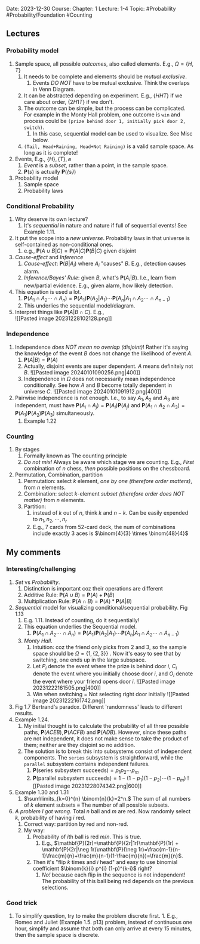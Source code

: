 Date: 2023-12-30
Course:
Chapter: 1
Lecture: 1-4
Topic: #Probability #Probability/Foundation #Counting 

## Lectures
### Probability model
1. Sample space, all possible *outcomes*, also called elements. E.g., $\Omega = \{H, T\}$
	1. It needs to be complete and elements should be *mutual exclusive*. 
		1. Events *DO NOT* have to be mutual exclusive. Think the overlaps in Venn Diagram.
	2. It can be abstracted depending on experiment. E.g., $\{HHT\}$ if we care about order, $\{2H1T\}$ if we don't. 
	3. The outcome can be simple, but the process can be complicated. For example in the Monty Hall problem, one outcome is `win` and process could be `(prize behind door 1, initially pick door 2, switch)`. 
		1. In this case, sequential model can be used to visualize. See Misc below.
	4. `(Tail, Head+Raining, Head+Not Raining)` is a valid sample space. As long as it is complete!
2. Events, E.g., $\{H\}, \{T\}, \varnothing$
	1. *Event* is a *subset*, rather than a point, in the sample space. 
	2. $\mathbf{P}(\mathit{s})$ is actually $\mathbf{P}(\mathit{\{s\}})$
3. Probability model
	1. Sample space
	2. Probability laws
### Conditional Probability
1. Why deserve its own lecture?
	1. It's *sequential* in nature and nature if full of sequential events! See Example 1.11.
2. It put the scope into a *new universe*. Probability laws in that universe is self-contained as non-conditional ones.
	1. e.g., $\mathbf{P}(A\cup B|C)=\mathbf{P}(A|C)\mathbf{P}(B|C)$ given disjoint
3. *Cause-effect* and *Inference*
	1. *Cause-effect*: $\mathbf{P}(B|A_{i})$ where $A_i$ "causes" $B$. E.g., detection causes alarm.
	2. *Inference/Bayes' Rule*: given $B$, what's $\mathbf{P}(A_i|B)$. I.e., learn from new/partial evidence. E.g., given alarm, how likely detection.
4. This equation is used a lot.
	 1. $\mathbf{P}(A_1\cap A_2 \cdots \cap A_n ) = \mathbf{P}(A_1) \mathbf{P}(A_2 | A_1) \cdots \mathbf{P}(A_n | A_1 \cap A_2 \cdots \cap A_{n-1})$
	 2. This underlies the sequential model/diagram.
5. Interpret things like $\mathbf{P}(A|B\cap C)$. E.g.,  
	![[Pasted image 20231228102128.png]]
### Independence
1. Independence *does NOT mean no overlap (disjoint)*! Rather it's saying the knowledge of the event $B$ does not change the likelihood of event $A$.
	1. $\mathbf{P}(A|B)=\mathbf{P}(A)$
	2. Actually, disjoint events are super dependent. $A$ means definitely not $B$. 
		![[Pasted image 20240101090256.png|400]]
	3. Independence in $\Omega$ does not necessarily mean independence conditionally. See how $A$ and $B$ become totally dependent in universe $C$. 
		![[Pasted image 20240101091912.png|400]]
2. Pairwise independence is not enough. I.e., to say $A_1, A_2\text{ and } A_3$ are independent, must have $\textbf{P}(A_i\cap A_j)=\textbf{P}(A_i) \textbf{P}(A_j)$ and $\textbf{P}(A_1\cap A_2\cap A_3)=\textbf{P}(A_1) \textbf{P}(A_2) \textbf{P}(A_3)$ simultaneously.
	1. Example 1.22
### Counting
1. By stages
	1. Formally known as The counting principle
	2. *Do not mix!* Always be aware which stage we are counting. E.g., *First* combination of $n$ chess, *then* possible positions on the chessboard.
3. Permutation, Combination, partition
	1. Permutation: select $k$ element, *one by one (therefore order matters)*, from $n$ elements.
	2. Combination: select $k$-element *subset (therefore order does NOT matter)* from $n$ elements.
	3. Partition: 
		1. instead of $k$ out of $n$, think $k$ and $n-k$. Can be easily expended to $n_1, n_2,\cdots,n_r$
		2. E.g., 7 cards from 52-card deck, the num of combinations include exactly 3 aces is $\binom{4}{3} \times \binom{48}{4}$

## My comments
### Interesting/challenging
1. *Set* vs *Probability*.
	1. Distinction is important coz their operations are different
	2. Additive Rule: $\mathbf{P}(A\cup B)=\mathbf{P}(A) + \mathbf{P}(B)$
	2. Multiplication Rule: $\mathbf{P}(A\cap B)=\mathbf{P}(A) * \mathbf{P}(A|B)$
2. *Sequential* model for visualizing conditional/sequential probability. Fig 1.13
	1. E.g. 1.11. Instead of counting, do it sequentially! 
	2. This equation underlies the Sequential model. 
		1. $\mathbf{P}(A_1\cap A_2 \cdots \cap A_n ) = \mathbf{P}(A_1) \mathbf{P}(A_2 | A_1) \cdots \mathbf{P}(A_n | A_1 \cap A_2 \cdots \cap A_{n-1})$
	3. *Monty Hall*. 
		1. Intuition: coz the friend only picks from 2 and 3, so the sample space should be $\Omega = \{1, \{2, 3\}\}$ . Now it's easy to see that by switching, one ends up in the large subspace.
		2. Let $P_{i}$ denote the event where the prize is behind door $i$, $C_{i}$ denote the event where you initially choose door $i$, and $O_{i}$ denote the event where your friend opens door $i$.
			![[Pasted image 20231222161505.png|400]]
		3. Win when switching = Not selecting right door initially 
			![[Pasted image 20231222161742.png]]
3. Fig 1.7 Bertrand's paradox. Different 'randomness' leads to different results.
4. Example 1.24. 
	1. My initial thought is to calculate the probability of all three possible paths, $\mathbf{P}(ACEB), \mathbf{P}(ACFB)$ and $\mathbf{P}(ADB)$. However, since these paths are not independent, it does not make sense to take the product of them; neither are they disjoint so no addition. 
	2. The solution is to break this into subsystems consist of independent components. The `series` subsystem is straightforward, while the `parallel` subsystem contains independent failures.
		1. $\mathbf{P}(\text{series subsystem succeeds})=p_1 p_2 \cdots p_m$
		2. $\mathbf{P}(\text{parallel subsystem succeeds})=1 - (1-p_1) (1-p_2) \cdots (1-p_m)$
			![[Pasted image 20231228074342.png|600]]
5. Example 1.30 and 1.31
	1. $\sum\limits_{k=0}^{n} \binom{n}{k}=2^n.$ The sum of all numbers of $k$ element subsets $\equiv$ The number of all possible subsets.
6. *A problem I got wrong.* Total $n$ ball and $m$ are red. Now randomly select $k$, probability of having $i$ red.
	1. Correct way: partition by red and non-red.
	2. My way:
		1. Probability of $i$th ball is red $m/n$. This is true.
			1. E.g., $\mathbf{P}(2r)=\mathbf{P}(2r|1r)\mathbf{P}(1r) + \mathbf{P}(2r|\neg 1r)\mathbf{P}(\neg 1r)=\frac{m-1}{n-1}\frac{m}{n}+\frac{m}{n-1}(1-\frac{m}{n})=\frac{m}{n}$.
		2. Then it's "flip $k$ times and $i$ head" and easy to use binomial coefficient $\binom{k}{i} p^{i} (1-p)^{k-i}$ right? 
			1. *No!* because each flip in the sequence is not independent! The probability of this ball being red depends on the previous selections.
### Good trick 
1. To simplify question, try to make the problem discrete first.
		1. E.g., Romeo and Juliet (Example 1.5. p13) problem, instead of continuous one hour, simplify and assume that both can only arrive at every 15 minutes, then the sample space is discrete.